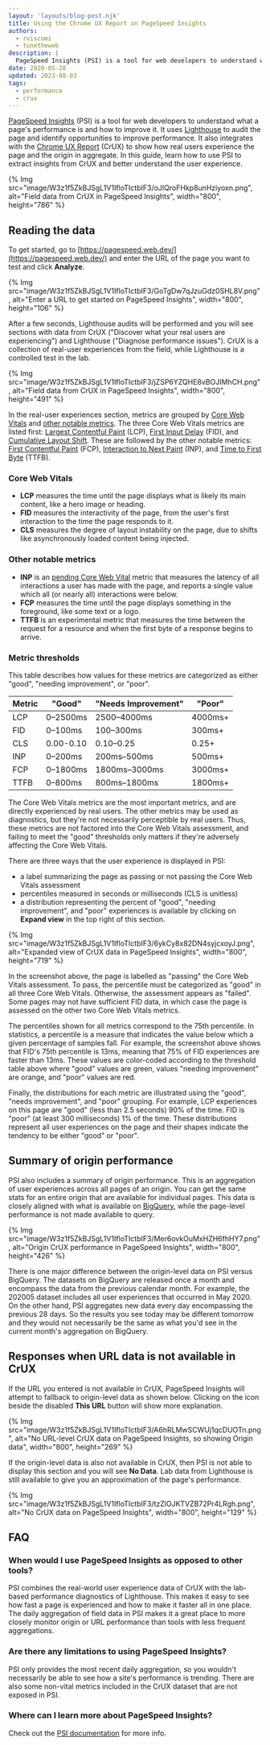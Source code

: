 ```yaml
---
layout: 'layouts/blog-post.njk'
title: Using the Chrome UX Report on PageSpeed Insights
authors:
  - rviscomi
  - tunetheweb
description: |
  PageSpeed Insights (PSI) is a tool for web developers to understand what a page's performance is and how to improve it. In this guide, learn how to use PSI to extract insights from CrUX and better understand the user experience.
date: 2020-05-28
updated: 2023-08-03
tags:
  - performance
  - crux
---
```


[PageSpeed Insights](https://pagespeed.web.dev/) (PSI) is a tool for web developers to understand what a page's performance is and how to improve it. It uses [Lighthouse](/docs/lighthouse/overview/) to audit the page and identify opportunities to improve performance. It also integrates with the [Chrome UX Report](/docs/crux/) (CrUX) to show how real users experience the page and the origin in aggregate. In this guide, learn how to use PSI to extract insights from CrUX and better understand the user experience.

{% Img src="image/W3z1f5ZkBJSgL1V1IfloTIctbIF3/oJIQroFHkp8unHziyoxn.png", alt="Field data from CrUX in PageSpeed Insights", width="800", height="786" %}

## Reading the data

To get started, go to [https://pagespeed.web.dev/](https://pagespeed.web.dev/)
and enter the URL of the page you want to test and click **Analyze**.

{% Img src="image/W3z1f5ZkBJSgL1V1IfloTIctbIF3/GoTgDw7qJzuGdz0SHL8V.png", alt="Enter a URL to get started on PageSpeed Insights", width="800", height="106" %}

After a few seconds, Lighthouse
audits will be performed and you will see sections with data from CrUX ("Discover what your real users are experiencing") and Lighthouse ("Diagnose performance issues"). CrUX is a collection of real-user experiences from the field, while Lighthouse is a controlled test in the lab.

{% Img src="image/W3z1f5ZkBJSgL1V1IfloTIctbIF3/jZSP6YZQHE8vBOJIMhCH.png", alt="Field data from CrUX in PageSpeed Insights", width="800", height="491" %}

In the real-user experiences section, metrics are grouped by [Core Web Vitals](https://web.dev/articles/vitals#core_web_vitals) and [other notable metrics](https://web.dev/articles/vitals#other_web_vitals). The three Core Web Vitals metrics are listed first: [Largest Contentful Paint](https://web.dev/articles/lcp) (LCP), [First Input Delay](https://web.dev/articles/fid) (FID), and [Cumulative Layout Shift](https://web.dev/articles/cls). These are followed by the other notable metrics: [First Contentful Paint](https://web.dev/articles/fcp) (FCP), [Interaction to Next Paint](https://web.dev/articles/inp) (INP), and [Time to First Byte](https://web.dev/articles/ttfb) (TTFB).

### Core Web Vitals

- **LCP** measures the time until the page displays what is likely its main
  content, like a hero image or heading.
- **FID** measures the interactivity of the page, from the user's first
  interaction to the time the page responds to it.
- **CLS** measures the degree of layout instability on the page, due to shifts
  like asynchronously loaded content being injected.

### Other notable metrics

- **INP** is an [pending Core Web Vital](https://web.dev/vitals/#pending) metric that measures the latency of all interactions a user has made with the page, and reports a single value which all (or nearly all) interactions were below.
- **FCP** measures the time until the page displays something in the
 foreground, like some text or a logo.
- **TTFB** is an experimental metric that measures the time between the request for a resource and when the first byte of a response begins to arrive.

### Metric thresholds

This table describes how values for these metrics are categorized as either
"good", "needing improvement", or "poor".

Metric | "Good" | "Needs Improvement" | "Poor"
-- | -- | -- | --
LCP | 0–2500ms | 2500–4000ms | 4000ms+
FID | 0–100ms | 100–300ms | 300ms+
CLS | 0.00-0.10 | 0.10–0.25 | 0.25+
INP | 0–200ms | 200ms–500ms | 500ms+
FCP | 0–1800ms | 1800ms–3000ms | 3000ms+
TTFB | 0–800ms | 800ms–1800ms | 1800ms+

The Core Web Vitals metrics are the most important metrics, and are directly experienced by real users. The other metrics may be used as diagnostics, but they're not necessarily perceptible by real users. Thus, these metrics are not factored into the Core Web Vitals assessment, and failing to meet the "good" thresholds only matters if they're adversely affecting the Core Web Vitals.

There are three ways that the user experience is displayed in PSI:

- a label summarizing the page as passing or not passing the Core Web Vitals
  assessment
- percentiles measured in seconds or milliseconds (CLS is unitless)
- a distribution representing the percent of "good", "needing improvement", and "poor" experiences is available by clicking on **Expand view** in the top right of this section.

{% Img src="image/W3z1f5ZkBJSgL1V1IfloTIctbIF3/6ykCy8x82DN4syjcxoyJ.png", alt="Expanded view of CrUX data in PageSpeed Insights", width="800", height="719" %}

In the screenshot above, the page is labelled as "passing" the Core Web Vitals assessment. To pass, the percentile must be categorized as "good" in all three Core Web Vitals. Otherwise, the assessment appears as "failed".  Some pages may not have sufficient FID data, in which case the page is assessed on the other two Core Web Vitals metrics.

The percentiles shown for all metrics correspond to the 75th percentile. In statistics, a percentile is a measure that indicates the value below which a given percentage of samples fall. For example, the screenshot above shows that FID's 75th percentile is 13ms, meaning that 75% of FID experiences are faster than 13ms. These values are color-coded according to the threshold table above where "good" values are green, values "needing improvement" are orange, and "poor" values are red.

Finally, the distributions for each metric are illustrated using the "good", "needs improvement", and "poor" grouping. For example, LCP experiences on this page are "good" (less than 2.5 seconds) 90% of the time. FID is "poor" (at least 300 milliseconds) 1% of the time. These distributions represent all user experiences on the page and their shapes indicate the tendency to be either "good" or "poor".

## Summary of origin performance

PSI also includes a summary of origin performance. This is an aggregation of user experiences across all pages of an origin. You can get the same stats for an entire origin that are available for individual pages. This data is closely aligned with what is available on [BigQuery](/blog/chrome-ux-report-bigquery/), while the page-level performance is not made available to query.

{% Img src="image/W3z1f5ZkBJSgL1V1IfloTIctbIF3/Mer6ovkOuMxHZH6fhHY7.png", alt="Origin CrUX performance in PageSpeed Insights", width="800", height="426" %}

There is one major difference between the origin-level data on PSI versus BigQuery. The datasets on BigQuery are released once a month and encompass the data from the previous calendar month. For example, the 202005 dataset includes all user experiences that occurred in May 2020. On the other hand, PSI aggregates new data every day encompassing the previous 28 days. So the results you see today may be different tomorrow and they would not necessarily be the same as what you'd see in the current month's aggregation on BigQuery.

## Responses when URL data is not available in CrUX

If the URL you entered is not available in CrUX, PageSpeed Insights will attempt to fallback to origin-level data as shown below. Clicking on the icon beside the disabled **This URL** button will show more explanation.

{% Img src="image/W3z1f5ZkBJSgL1V1IfloTIctbIF3/A6hRLMwSCWUj1qcDUOTn.png", alt="No URL-level CrUX data on PageSpeed Insights, so showing Origin data", width="800", height="269" %}

If the origin-level data is also not available in CrUX, then PSI is not able to display this section and you will see **No Data**. Lab data from Lighthouse is still available to give you an approximation of the page's performance.

{% Img src="image/W3z1f5ZkBJSgL1V1IfloTIctbIF3/tzZlOJKTVZB72Pr4LRgh.png", alt="No CrUX data on PageSpeed Insights", width="800", height="129" %}

## FAQ

### When would I use PageSpeed Insights as opposed to other tools?

PSI combines the real-world user experience data of CrUX with the lab-based performance diagnostics of Lighthouse. This makes it easy to see how fast a page is experienced and how to make it faster all in one place. The daily aggregation of field data in PSI makes it a great place to more closely monitor origin or URL performance than tools with less frequent aggregations.

### Are there any limitations to using PageSpeed Insights?

PSI only provides the most recent daily aggregation, so you wouldn't necessarily be able to see how a site's performance is trending. There are also some non-vital metrics included in the CrUX dataset that are not exposed in PSI.

### Where can I learn more about PageSpeed Insights?

Check out the [PSI documentation](https://developers.google.com/speed/docs/insights/v5/about)
for more info.
